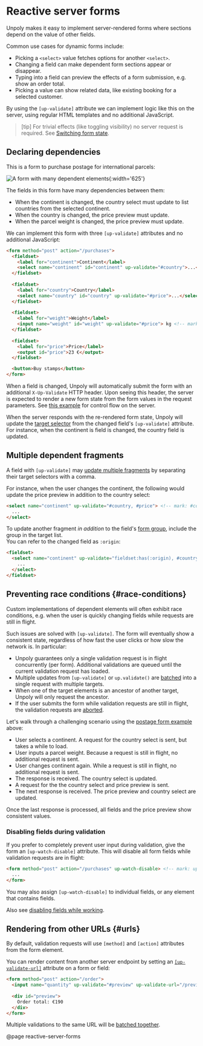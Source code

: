Reactive server forms
=====================

Unpoly makes it easy to implement server-rendered forms where sections depend on the value of other fields.

Common use cases for dynamic forms include:

- Picking a `<select>` value fetches options for another `<select>`.
- Changing a field can make dependent form sections appear or disappear.
- Typing into a field can preview the effects of a form submission, e.g. show an order total.
- Picking a value can show related data, like existing booking for a selected customer.

By using the `[up-validate]` attribute we can implement logic like this on the server, using regular HTML templates
and no additional JavaScript.

> [tip]
> For trivial effects (like toggling visibility) no server request is required.
> See [Switching form state](/switching-form-state).


Declaring dependencies
----------------------

This is a form to purchase postage for international parcels: 

![A form with many dependent elements](images/form-with-dependent-fields.svg){:width='625'}

The fields in this form have many dependencies between them:

- When the continent is changed, the country select must update to list countries from the selected continent.
- When the country is changed, the price preview must update.
- When the parcel weight is changed, the price preview must update.

We can implement this form with three `[up-validate]` attributes and no additional JavaScript:

```html
<form method="post" action="/purchases">
  <fieldset>
    <label for="continent">Continent</label>
    <select name="continent" id="continent" up-validate="#country">...</select> <!-- mark: up-validate -->
  </fieldset>
  
  <fieldset>
    <label for="country">Country</label>
    <select name="country" id="country" up-validate="#price">...</select> <!-- mark: up-validate -->
  </fieldset>
  
  <fieldset>
    <label for="weight">Weight</label>
    <input name="weight" id="weight" up-validate="#price"> kg <!-- mark: up-validate -->
  </fieldset>
  
  <fieldset>
    <label for="price">Price</label>
    <output id="price">23 €</output>
  </fieldset>

  <button>Buy stamps</button>
</form>
```

When a field is changed, Unpoly will automatically submit the form with an additional `X-Up-Validate`
HTTP header. Upon seeing this header, the server is expected to render a new form state from the
form values in the request parameters. See [this example](/up-validate#backend-protocol)
for control flow on the server.

When the server responds with the re-rendered form state, Unpoly will update the
[target selector](/targeting-fragments) from the changed field's `[up-validate]` attribute.
For instance, when the continent is field is changed, the country field is updated.



Multiple dependent fragments
-------------------------------------

A field with `[up-validate]` may [update multiple fragments](/targeting-fragments#multiple)
by separating their target selectors with a comma.

For instance, when the user changes the continent, the following would update the price preview
in addition to the country select:

```html
<select name="continent" up-validate="#country, #price"> <!-- mark: #country, #price -->
  ...
</select>
```

To update another fragment *in addition* to the field's [form group](/up-form-group), include
the group in the target list.\
You can refer to the changed field as `:origin`:


```html
<fieldset>
  <select name="continent" up-validate="fieldset:has(:origin), #country, #price"> <!-- mark: fieldset:has(:origin) -->
    ...
  </select>
</fieldset>
```


Preventing race conditions {#race-conditions}
--------------------------

Custom implementations of dependent elements will often exhibit race conditions, e.g. when the user
is quickly changing fields while requests are still in flight.

Such issues are solved with `[up-validate]`. The form will eventually show a consistent state,
regardless of how fast the user clicks or how slow the network is. In particular:

- Unpoly guarantees only a single validation request is in flight concurrently (per form).
  Additional validations are queued until the current validation request has loaded.
- Multiple updates from `[up-validate]` or `up.validate()`
  are [batched](/up.validate#batching) into a single request with multiple targets.
- When one of the target elements is an ancestor of another target, Unpoly will only request the ancestor.
- If the user submits the form while validation requests are still in flight,
  the validation requests are [aborted](/aborting-requests).

Let's walk through a challenging scenario using the [postage form example](#declaring-dependencies) above:

- User selects a continent. A request for the country select is sent, but takes a while to load.
- User inputs a parcel weight. Because a request is still in flight, no additional request is sent.
- User changes continent again. While a request is still in flight, no additional request is sent.
- The response is received. The country select is updated.
- A request for the the country select and price preview is sent.
- The next response is received. The price preview and country select are updated.

Once the last response is processed, all fields and the price preview show consistent values.

### Disabling fields during validation

If you prefer to completely prevent user input during validation, give the form an
`[up-watch-disable]` attribute. This will disable all form fields while validation requests are in flight: 

```html
<form method="post" action="/purchases" up-watch-disable> <!-- mark: up-watch-disable -->
  ...
</form>
```

You may also assign `[up-watch-disable]` to individual fields, or any element that contains fields.

Also see [disabling fields while working](/watch-options#disabling).


Rendering from other URLs {#urls}
--------------------------------

By default, validation requests will use `[method]` and `[action]` attributes from the form element.

You can render content from another server endpoint by setting an
[`[up-validate-url]`](/up-validate#up-validate#url) attribute on a form or field:

```html
<form method="post" action="/order">
  <input name="quantity" up-validate="#preview" up-validate-url="/preview-order"> <!-- mark: /preview-order -->
  
  <div id="preview">
    Order total: €190
  </div>
</form>
```

Multiple validations to the same URL will be [batched together](/up.validate#batching).


@page reactive-server-forms
